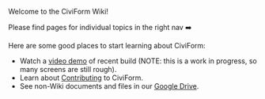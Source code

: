 Welcome to the CiviForm Wiki!

Please find pages for individual topics in the right nav ➡️

Here are some good places to start learning about CiviForm:
* Watch a [video demo](https://youtu.be/glytMu8RTyA) of recent build (NOTE: this is a work in progress, so many screens are still rough).
* Learn about [Contributing](https://github.com/seattle-uat/civiform/wiki/Contributing) to CiviForm.
* See non-Wiki documents and files in our [Google Drive](https://drive.google.com/drive/folders/1_uVkq1uOD14p19DvQzbXs2s0XhSOQjgF?usp=sharing).

